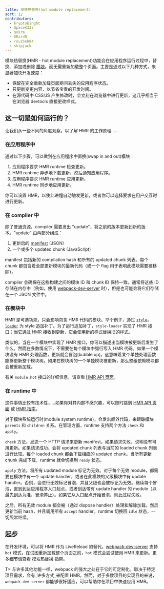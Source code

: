 ```yaml
---
title: 模块热替换(hot module replacement)
sort: 12
contributors:
  - kryptokinght
  - SpaceK33z
  - sokra
  - GRardB
  - rouzbeh84
  - skipjack
---
```


模块热替换(HMR - hot module replacement)功能会在应用程序运行过程中，替换、添加或删除 [模块](/concepts/modules/)，而无需重新加载整个页面。主要是通过以下几种方式，来显著加快开发速度：

- 保留在完全重新加载页面期间丢失的应用程序状态。
- 只更新变更内容，以节省宝贵的开发时间。
- 在源代码中 CSS/JS 产生修改时，会立刻在浏览器中进行更新，这几乎相当于在浏览器 devtools 直接更改样式。


## 这一切是如何运行的？

让我们从一些不同的角度观察，以了解 HMR 的工作原理……

### 在应用程序中

通过以下步骤，可以做到在应用程序中置换(swap in and out)模块：

1. 应用程序要求 HMR runtime 检查更新。
2. HMR runtime 异步地下载更新，然后通知应用程序。
3. 应用程序要求 HMR runtime 应用更新。
4. HMR runtime 同步地应用更新。

你可以设置 HMR，以使此进程自动触发更新，或者你可以选择要求在用户交互时进行更新。


### 在 compiler 中

除了普通资源，compiler 需要发出 "update"，将之前的版本更新到新的版本。"update" 由两部分组成：

1. 更新后的 [manifest](/concepts/manifest) (JSON)
2. 一个或多个 updated chunk (JavaScript)

manifest 包括新的 compilation hash 和所有的 updated chunk 列表。每个 chunk 都包含着全部更新模块的最新代码（或一个 flag 用于表明此模块需要被移除）。

compiler 会确保在这些构建之间的模块 ID 和 chunk ID 保持一致。通常将这些 ID 存储在内存中（例如，使用 [webpack-dev-server](/configuration/dev-server/) 时），但是也可能会将它们存储在一个 JSON 文件中。


### 在模块中

HMR 是可选功能，只会影响包含 HMR 代码的模块。举个例子，通过 [`style-loader`](https://github.com/webpack-contrib/style-loader) 为 style 追加补丁。为了运行追加补丁，`style-loader` 实现了 HMR 接口；当它通过 HMR 接收到更新，它会使用新的样式替换旧的样式。

类似的，当在一个模块中实现了 HMR 接口，你可以描述出当模块被更新后发生了什么。然而在多数情况下，不需要在每个模块中强行写入 HMR 代码。如果一个模块没有 HMR 处理函数，更新就会冒泡(bubble up)。这意味着某个单独处理函数能够更新整个模块树。如果在模块树的一个单独模块被更新，那么整组依赖模块都会被重新加载。

有关 `module.hot` 接口的详细信息，请查看 [HMR API 页面](/api/hot-module-replacement)。


### 在 runtime 中

这件事情比较有技术性……如果你对其内部不感兴趣，可以随时跳到 [HMR API 页面](/api/hot-module-replacement) 或 [HMR 指南](/guides/hot-module-replacement)。

对于模块系统运行时(module system runtime)，会发出额外代码，来跟踪模块 `parents` 和 `children` 关系。在管理方面，runtime 支持两个方法 `check` 和 `apply`。

`check` 方法，发送一个 HTTP 请求来更新 manifest。如果请求失败，说明没有可用更新。如果请求成功，会将 updated chunk 列表与当前的 loaded chunk 列表进行比较。每个 loaded chunk 都会下载相应的 updated chunk。当所有更新 chunk 完成下载，runtime 就会切换到 `ready` 状态。

`apply` 方法，将所有 updated module 标记为无效。对于每个无效 module，都需要在模块中有一个 update handler，或者在此模块的父级模块中有 update handler。否则，会进行无效标记冒泡，并且父级也会被标记为无效。继续每个冒泡，直到到达应用程序入口起点，或者到达带有 update handler 的 module（以最先到达为准，冒泡停止）。如果它从入口起点开始冒泡，则此过程失败。

之后，所有无效 module 都会被（通过 dispose handler）处理和解除加载。然后更新当前 hash，并且调用所有 `accept` handler。runtime 切换回 `idle` 状态，一切照常继续。


## 起步

在开发环境，可以将 HMR 作为 LiveReload 的替代。[webpack-dev-server](/configuration/dev-server/) 支持 `hot` 模式，在试图重新加载整个页面之前，`hot` 模式会尝试使用 HMR 来更新。更多细节请查看 [模块热替换](/guides/hot-module-replacement) 指南。

T> 与许多其他功能一样，webpack 的强大之处在于它的可定制化。取决于特定项目需求，会有_许多方式_来配置 HMR。然而，对于多数项目的实现目的来说，`webpack-dev-server` 都能够很好适应，可以帮助你在项目中快速应用 HMR。
